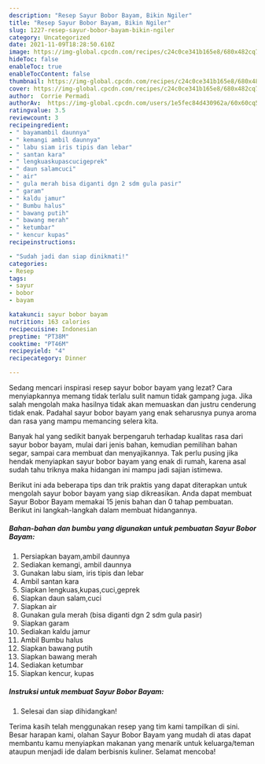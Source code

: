 ```yaml
---
description: "Resep Sayur Bobor Bayam, Bikin Ngiler"
title: "Resep Sayur Bobor Bayam, Bikin Ngiler"
slug: 1227-resep-sayur-bobor-bayam-bikin-ngiler
category: Uncategorized
date: 2021-11-09T18:28:50.610Z
image: https://img-global.cpcdn.com/recipes/c24c0ce341b165e8/680x482cq70/sayur-bobor-bayam-foto-resep-utama.jpg
hideToc: false
enableToc: true
enableTocContent: false
thumbnail: https://img-global.cpcdn.com/recipes/c24c0ce341b165e8/680x482cq70/sayur-bobor-bayam-foto-resep-utama.jpg
cover: https://img-global.cpcdn.com/recipes/c24c0ce341b165e8/680x482cq70/sayur-bobor-bayam-foto-resep-utama.jpg
author:  Corrie Permadi
authorAv:  https://img-global.cpcdn.com/users/1e5fec84d430962a/60x60cq50/avatar.jpg
ratingvalue: 3.5
reviewcount: 3
recipeingredient:
- " bayamambil daunnya"
- " kemangi ambil daunnya"
- " labu siam iris tipis dan lebar"
- " santan kara"
- " lengkuaskupascucigeprek"
- " daun salamcuci"
- " air"
- " gula merah bisa diganti dgn 2 sdm gula pasir"
- " garam"
- " kaldu jamur"
- " Bumbu halus"
- " bawang putih"
- " bawang merah"
- " ketumbar"
- " kencur kupas"
recipeinstructions:

- "Sudah jadi dan siap dinikmati!"
categories:
- Resep
tags:
- sayur
- bobor
- bayam

katakunci: sayur bobor bayam 
nutrition: 163 calories
recipecuisine: Indonesian
preptime: "PT38M"
cooktime: "PT46M"
recipeyield: "4"
recipecategory: Dinner

---
```



Sedang mencari inspirasi resep sayur bobor bayam yang lezat? Cara menyiapkannya memang tidak terlalu sulit namun tidak gampang juga. Jika salah mengolah maka hasilnya tidak akan memuaskan dan justru cenderung tidak enak. Padahal sayur bobor bayam yang enak seharusnya punya aroma dan rasa yang mampu memancing selera kita.


Banyak hal yang sedikit banyak berpengaruh terhadap kualitas rasa dari sayur bobor bayam, mulai dari jenis bahan, kemudian pemilihan bahan segar, sampai cara membuat dan menyajikannya. Tak perlu pusing jika hendak menyiapkan sayur bobor bayam yang enak di rumah, karena asal sudah tahu triknya maka hidangan ini mampu jadi sajian istimewa.




Berikut ini ada beberapa tips dan trik praktis yang dapat diterapkan untuk mengolah sayur bobor bayam yang siap dikreasikan. Anda dapat membuat Sayur Bobor Bayam memakai 15 jenis bahan dan 0 tahap pembuatan. Berikut ini langkah-langkah dalam membuat hidangannya.

<!--inarticleads1-->

##### Bahan-bahan dan bumbu yang digunakan untuk pembuatan Sayur Bobor Bayam:

1. Persiapkan  bayam,ambil daunnya
1. Sediakan  kemangi, ambil daunnya
1. Gunakan  labu siam, iris tipis dan lebar
1. Ambil  santan kara
1. Siapkan  lengkuas,kupas,cuci,geprek
1. Siapkan  daun salam,cuci
1. Siapkan  air
1. Gunakan  gula merah (bisa diganti dgn 2 sdm gula pasir)
1. Siapkan  garam
1. Sediakan  kaldu jamur
1. Ambil  Bumbu halus
1. Siapkan  bawang putih
1. Siapkan  bawang merah
1. Sediakan  ketumbar
1. Siapkan  kencur, kupas




<!--inarticleads2-->

##### Instruksi untuk membuat Sayur Bobor Bayam:


1. Selesai dan siap dihidangkan!



Terima kasih telah menggunakan resep yang tim kami tampilkan di sini. Besar harapan kami, olahan Sayur Bobor Bayam yang mudah di atas dapat membantu kamu menyiapkan makanan yang menarik untuk keluarga/teman ataupun menjadi ide dalam berbisnis kuliner. Selamat mencoba!
